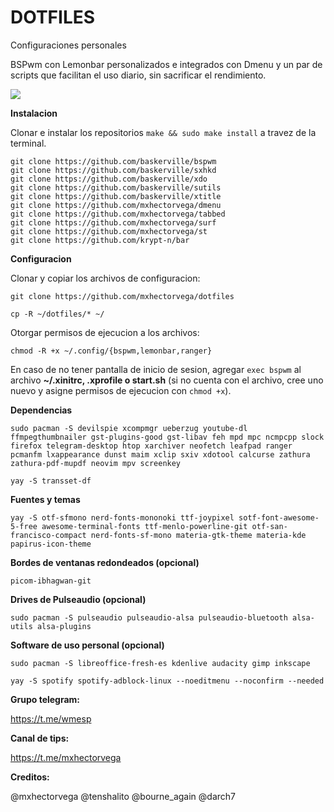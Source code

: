 # DOTFILES
Configuraciones personales

BSPwm con Lemonbar personalizados e integrados con Dmenu y un par de scripts que facilitan el uso diario, sin sacrificar el rendimiento.

<img src="https://raw.githubusercontent.com/mxhectorvega/mxhectorvega.github.io/master/archivos/screenshot.png" />

**Instalacion**

Clonar e instalar los repositorios `make && sudo make install` a travez de la terminal.

```
git clone https://github.com/baskerville/bspwm
git clone https://github.com/baskerville/sxhkd
git clone https://github.com/baskerville/xdo
git clone https://github.com/baskerville/sutils
git clone https://github.com/baskerville/xtitle
git clone https://github.com/mxhectorvega/dmenu
git clone https://github.com/mxhectorvega/tabbed
git clone https://github.com/mxhectorvega/surf
git clone https://github.com/mxhectorvega/st
git clone https://github.com/krypt-n/bar
```
**Configuracion**

Clonar y copiar los archivos de configuracion:

```
git clone https://github.com/mxhectorvega/dotfiles

cp -R ~/dotfiles/* ~/
```

Otorgar permisos de ejecucion a los archivos:

```
chmod -R +x ~/.config/{bspwm,lemonbar,ranger}
```

En caso de no tener pantalla de inicio de sesion, agregar `exec bspwm` al
archivo **~/.xinitrc, .xprofile o start.sh** (si no cuenta con el archivo, cree uno nuevo y asigne
permisos de ejecucion con `chmod +x`).

**Dependencias**

```
sudo pacman -S devilspie xcompmgr ueberzug youtube-dl ffmpegthumbnailer gst-plugins-good gst-libav feh mpd mpc ncmpcpp slock firefox telegram-desktop htop xarchiver neofetch leafpad ranger pcmanfm lxappearance dunst maim xclip sxiv xdotool calcurse zathura zathura-pdf-mupdf neovim mpv screenkey

yay -S transset-df

```

**Fuentes y temas**

```
yay -S otf-sfmono nerd-fonts-mononoki ttf-joypixel sotf-font-awesome-5-free awesome-terminal-fonts ttf-menlo-powerline-git otf-san-francisco-compact nerd-fonts-sf-mono materia-gtk-theme materia-kde papirus-icon-theme
```

**Bordes de ventanas redondeados (opcional)**

```
picom-ibhagwan-git
```

**Drives de Pulseaudio (opcional)**

```
sudo pacman -S pulseaudio pulseaudio-alsa pulseaudio-bluetooth alsa-utils alsa-plugins
```

**Software de uso personal (opcional)**

```
sudo pacman -S libreoffice-fresh-es kdenlive audacity gimp inkscape

yay -S spotify spotify-adblock-linux --noeditmenu --noconfirm --needed
```

**Grupo telegram:**

https://t.me/wmesp

**Canal de tips:**

https://t.me/mxhectorvega

**Creditos:**

@mxhectorvega @tenshalito @bourne_again @darch7
